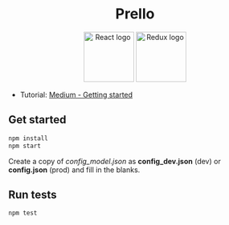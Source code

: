 <h1 align="center">Prello</h1>
<p align="center">
  <span><img src="https://miro.medium.com/max/480/1*To2H39eauxaeYxYMtV1afQ.png" alt="React logo" width="100"></span>
  <span><img src="https://i1.wp.com/www.ux-republic.com/wp-content/uploads/2016/11/logo-redux.png" alt="Redux logo" width="100"></span>
</p>

* Tutorial: [Medium - Getting started](https://medium.com/@notrab/getting-started-with-create-react-app-redux-react-router-redux-thunk-d6a19259f71f)

## Get started
```bash
npm install
npm start
```

Create a copy of *config_model.json* as **config_dev.json** (dev) or **config.json** (prod) and fill in the blanks.

## Run tests
```bash
npm test
```


